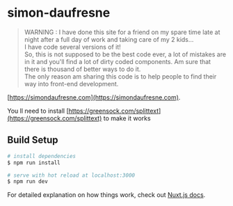 # simon-daufresne

> WARNING : I have done this site for a friend on my spare time late at night after a full day of work and taking care of my 2 kids...  
I have code several versions of it!  
So, this is not supposed to be the best code ever, a lot of mistakes are in it and you'll find a lot of dirty coded components. Am sure that there is thousand of better ways to do it.  
The only reason am sharing this code is to help people to find their way into front-end development.  

[https://simondaufresne.com](https://simondaufresne.com).

You ll need to install [https://greensock.com/splittext](https://greensock.com/splittext) to make it works

## Build Setup

```bash
# install dependencies
$ npm run install

# serve with hot reload at localhost:3000
$ npm run dev
```

For detailed explanation on how things work, check out [Nuxt.js docs](https://nuxtjs.org).
